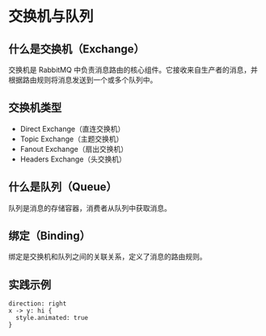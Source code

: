 # 交换机与队列

## 什么是交换机（Exchange）

交换机是 RabbitMQ 中负责消息路由的核心组件。它接收来自生产者的消息，并根据路由规则将消息发送到一个或多个队列中。

## 交换机类型

- Direct Exchange（直连交换机）
- Topic Exchange（主题交换机）
- Fanout Exchange（扇出交换机）
- Headers Exchange（头交换机）

## 什么是队列（Queue）

队列是消息的存储容器，消费者从队列中获取消息。

## 绑定（Binding）

绑定是交换机和队列之间的关联关系，定义了消息的路由规则。

## 实践示例

```d2
direction: right
x -> y: hi {
  style.animated: true
}
```
